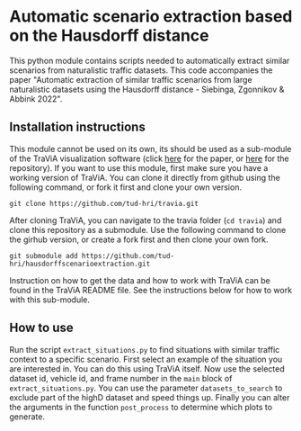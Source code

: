 # Automatic scenario extraction based on the Hausdorff distance
This python module contains scripts needed to automatically extract similar scenarios from naturalistic traffic datasets. This code accompanies the paper 
"Automatic extraction of similar traffic scenarios from large naturalistic datasets using the Hausdorff distance - Siebinga, Zgonnikov & Abbink 2022". 

## Installation instructions
This module cannot be used on its own, its should be used as a sub-module of the TraViA visualization software (click 
[here](https://joss.theoj.org/papers/10.21105/joss.03607) for the paper, or [here](https://github.com/tud-hri/travia) for the repository). If you want to 
use this module, first make sure you have a working version of TraViA. You can clone it directly from github using the following command, or fork it first 
and clone your own version.

```
git clone https://github.com/tud-hri/travia.git
```

After cloning TraViA, you can navigate to the travia folder (`cd travia`) and clone this repository as a submodule. Use the following command to clone the 
girhub version, or create a fork first and then clone your own fork.

```
git submodule add https://github.com/tud-hri/hausdorffscenarioextraction.git
```

Instruction on how to get the data and how to work with TraViA can be found in the TraViA README file. See the instructions below for how to work with this 
sub-module.

## How to use
Run the script `extract_situations.py` to find situations with similar traffic context to a specific scenario. First select an example of the situation you 
are interested in. You can do this using TraViA itself. Now use the selected dataset id, vehicle id, and frame number in the `main` block of 
`extract_situations.py`. You can use the parameter `datasets_to_search` to exclude part of the highD dataset and speed things up. Finally you can alter the 
arguments in the function `post_process` to determine which plots to generate.  
